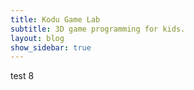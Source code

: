```yaml
---
title: Kodu Game Lab
subtitle: 3D game programming for kids.
layout: blog
show_sidebar: true
---
```


test 8

